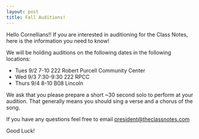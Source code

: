 ```yaml
---
layout: post
title: Fall Auditions!
---
```


Hello Cornellians!! If you are interested in auditioning for the Class Notes, here is the information you need to know!

We will be holding auditions on the following dates in the following locations:

* Tues 9/2 7-10 222 Robert Purcell Community Center
* Wed 9/3 7:30-9:30 222 RPCC
* Thurs 9/4 8-10 B08 Lincoln

We ask that you please prepare a short ~30 second solo to perform at your audition. That generally means you should sing a verse and a chorus of the song.

If you have any questions feel free to email president@theclassnotes.com

Good Luck!
